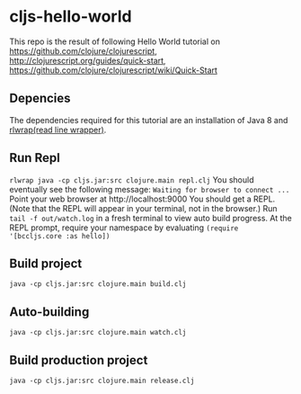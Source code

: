 # cljs-hello-world

This repo is the result of following Hello World tutorial on https://github.com/clojure/clojurescript, http://clojurescript.org/guides/quick-start, https://github.com/clojure/clojurescript/wiki/Quick-Start

## Depencies
The dependencies required for this tutorial are an installation of Java 8 and [rlwrap(read line wrapper)](https://github.com/hanslub42/rlwrap).

## Run Repl
`rlwrap java -cp cljs.jar:src clojure.main repl.clj`
You should eventually see the following message:
`Waiting for browser to connect ...`
Point your web browser at http://localhost:9000
You should get a REPL. (Note that the REPL will appear in your terminal, not in the browser.)
Run `tail -f out/watch.log` in a fresh terminal to view auto build progress.
At the REPL prompt, require your namespace by evaluating `(require '[bccljs.core :as hello])`

## Build project
`java -cp cljs.jar:src clojure.main build.clj`

## Auto-building
`java -cp cljs.jar:src clojure.main watch.clj`

## Build production project
`java -cp cljs.jar:src clojure.main release.clj`
